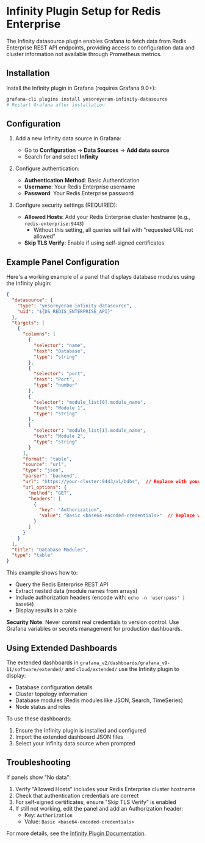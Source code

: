 # Infinity Plugin Setup for Redis Enterprise

The Infinity datasource plugin enables Grafana to fetch data from Redis Enterprise REST API endpoints, providing access to configuration data and cluster information not available through Prometheus metrics.

## Installation

Install the Infinity plugin in Grafana (requires Grafana 9.0+):
```bash
grafana-cli plugins install yesoreyeram-infinity-datasource
# Restart Grafana after installation
```

## Configuration

1. Add a new Infinity data source in Grafana:
   - Go to **Configuration** → **Data Sources** → **Add data source**
   - Search for and select **Infinity**

2. Configure authentication:
   - **Authentication Method**: Basic Authentication
   - **Username**: Your Redis Enterprise username
   - **Password**: Your Redis Enterprise password

3. Configure security settings (REQUIRED):
   - **Allowed Hosts**: Add your Redis Enterprise cluster hostname (e.g., `redis-enterprise:9443`)
     - Without this setting, all queries will fail with "requested URL not allowed"
   - **Skip TLS Verify**: Enable if using self-signed certificates

## Example Panel Configuration

Here's a working example of a panel that displays database modules using the Infinity plugin:

```json
{
  "datasource": {
    "type": "yesoreyeram-infinity-datasource",
    "uid": "${DS_REDIS_ENTERPRISE_API}"
  },
  "targets": [
    {
      "columns": [
        {
          "selector": "name",
          "text": "Database",
          "type": "string"
        },
        {
          "selector": "port",
          "text": "Port",
          "type": "number"
        },
        {
          "selector": "module_list[0].module_name",
          "text": "Module 1",
          "type": "string"
        },
        {
          "selector": "module_list[1].module_name",
          "text": "Module 2",
          "type": "string"
        }
      ],
      "format": "table",
      "source": "url",
      "type": "json",
      "parser": "backend",
      "url": "https://your-cluster:9443/v1/bdbs",  // Replace with your cluster URL
      "url_options": {
        "method": "GET",
        "headers": [
          {
            "key": "Authorization",
            "value": "Basic <base64-encoded-credentials>"  // Replace with your encoded credentials
          }
        ]
      }
    }
  ],
  "title": "Database Modules",
  "type": "table"
}
```

This example shows how to:
- Query the Redis Enterprise REST API
- Extract nested data (module names from arrays)
- Include authorization headers (encode with: `echo -n 'user:pass' | base64`)
- Display results in a table

**Security Note**: Never commit real credentials to version control. Use Grafana variables or secrets management for production dashboards.

## Using Extended Dashboards

The extended dashboards in `grafana_v2/dashboards/grafana_v9-11/software/extended/` and `cloud/extended/` use the Infinity plugin to display:
- Database configuration details
- Cluster topology information
- Database modules (Redis modules like JSON, Search, TimeSeries)
- Node status and roles

To use these dashboards:
1. Ensure the Infinity plugin is installed and configured
2. Import the extended dashboard JSON files
3. Select your Infinity data source when prompted

## Troubleshooting

If panels show "No data":
1. Verify "Allowed Hosts" includes your Redis Enterprise cluster hostname
2. Check that authentication credentials are correct
3. For self-signed certificates, ensure "Skip TLS Verify" is enabled
4. If still not working, edit the panel and add an Authorization header:
   - Key: `Authorization`
   - Value: `Basic <base64-encoded-credentials>`

For more details, see the [Infinity Plugin Documentation](https://grafana.com/grafana/plugins/yesoreyeram-infinity-datasource/).